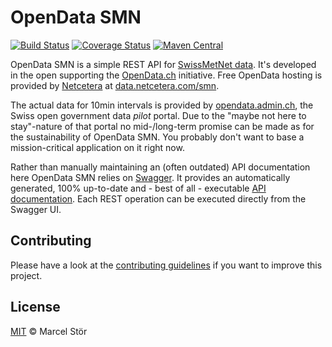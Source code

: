 # OpenData SMN 

[![Build Status](https://travis-ci.org/marcelstoer/open-data-smn.svg?branch=master)](https://travis-ci.org/marcelstoer/open-data-smn)
[![Coverage Status](https://coveralls.io/repos/marcelstoer/open-data-smn/badge.png?branch=master)](https://coveralls.io/r/marcelstoer/open-data-smn?branch=master)
[![Maven Central](https://maven-badges.herokuapp.com/maven-central/com.frightanic/open-data-smn/badge.svg)](https://maven-badges.herokuapp.com/maven-central/com.frightanic/open-data-smn/)

OpenData SMN is a simple REST API for [SwissMetNet data](http://www.meteoschweiz.admin.ch/web/en/climate/observation_systems/surface/swissmetnet.html). It's developed in the open supporting the [OpenData.ch](http://opendata.ch/) initiative. Free OpenData hosting is provided by [Netcetera](http://netcetera.com) at [data.netcetera.com/smn](http://data.netcetera.com/smn/).

The actual data for 10min intervals is provided by [opendata.admin.ch](http://www.opendata.admin.ch/en/dataset/messdatensmn), the Swiss open government data _pilot_ portal. Due to the "maybe not here to stay"-nature of that portal no mid-/long-term promise can be made as for the sustainability of OpenData SMN. You probably don't want to base a mission-critical application on it right now.

Rather than manually maintaining an (often outdated) API documentation here OpenData SMN relies on [Swagger](https://helloreverb.com/developers/swagger). It provides an automatically generated, 100% up-to-date and - best of all - executable [API documentation](http://data.netcetera.com/smn/swagger). Each REST operation can be executed directly from the Swagger UI.

## Contributing
Please have a look at the [contributing guidelines](CONTRIBUTING.md) if you want to improve this project.

## License
[MIT](http://opensource.org/licenses/MIT) © Marcel Stör
